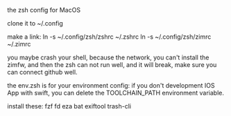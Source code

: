 the zsh config for MacOS

clone it to ~/.config

make a link:
ln -s ~/.config/zsh/zshrc ~/.zshrc
ln -s ~/.config/zsh/zimrc ~/.zimrc

you maybe crash your shell, because the network, you can't install the zimfw,
and then the zsh can not run well, and it will break, make sure you can connect github well.

the env.zsh is for your environment config:
if you don't development IOS App with swift, you can delete the TOOLCHAIN_PATH environment variable.

install these:
fzf
fd
eza
bat
exiftool
trash-cli
